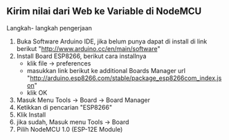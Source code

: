 ## Kirim nilai dari Web ke Variable di NodeMCU
Langkah- langkah pengerjaan
1. Buka Software Arduino IDE, jika belum punya dapat di install di link berikut
    "http://www.arduino.cc/en/main/software"
2. Install Board ESP8266, berikut cara installnya
    - klik file -> preferences
    - masukkan link berikut ke additional Boards Manager url
        "http://arduino.esp8266.com/stable/package_esp8266com_index.json"
    - klik OK
3. Masuk Menu Tools -> Board -> Board Manager
4. Ketikkan di pencarian "ESP8266"
5. Klik Install
6. jika sudah, Masuk menu Tools -> Board 
7. Pilih NodeMCU 1.0 (ESP-12E Module)